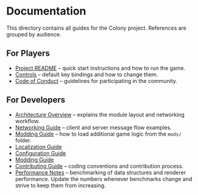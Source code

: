 # Documentation

This directory contains all guides for the Colony project. References are grouped by audience.

## For Players
- [Project README](../README.md) – quick start instructions and how to run the game.
- [Controls](controls.md) – default key bindings and how to change them.
- [Code of Conduct](../CODE_OF_CONDUCT.md) – guidelines for participating in the community.

## For Developers
- [Architecture Overview](architecture.md) – explains the module layout and networking workflow.
- [Networking Guide](networking.md) – client and server message flow examples.
- [Modding Guide](mods.md) – how to load additional game logic from the `mods/` folder.
- [Localization Guide](i18n.md)
- [Configuration Guide](configuration.md)
- [Modding Guide](mods.md)
- [Contributing Guide](../CONTRIBUTING.md) – coding conventions and contribution process.
 - [Performance Notes](performance.md) – benchmarking of data structures and renderer performance.
   Update the numbers whenever benchmarks change and strive to keep them from increasing.
